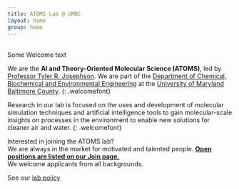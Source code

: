 ```yaml
---
title: ATOMS Lab @ UMBC
layout: home
group: home
---
```

<br>
Some Welcome text

We are the **AI and Theory-Oriented Molecular Science (ATOMS)**, led by [Professor Tyler R. Josephson](https://cbee.umbc.edu/josephson/). We are part of the [Department of Chemical, Biochemical and Environmental Engineering](https://https://cbee.umbc.edu/) at the [University of Maryland Baltimore County](https://www.umbc.edu). {: .welcomefont}

Research in our lab is focused on the uses and development of molecular simulation techniques and artificial intelligence tools to gain molecular-scale insights on processes in the environment to enable new solutions for cleaner air and water. {: .welcomefont}

Interested in joining the ATOMS lab? <br>
We are always in the market for motivated and talented people. <a href="{{ site.url }}/join"><b>Open positions are listed on our Join page.</b></a><br>
We welcome applicants from all backgrounds.<br>
</p>

<p>
 See our <a href="{{ site.url }}/compact/">lab policy</a>

</p>

